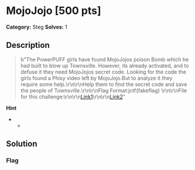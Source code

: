 # MojoJojo [500 pts]

**Category:** Steg
**Solves:** 1

## Description
>b"The PowerPUFF girls have found MojoJojos poison Bomb which he had built to blow up Townsville. However, its already activated, and to defuse it they need MojoJojos secret code. Looking for the code the girls found a Phisy video left by MojoJojo.But to analyze it they require some help.\r\n\r\nHelp them to find the secret code and save the people of Townsville.\r\n\r\nFlag Format:jctf{fakeflag} \r\n\r\nFile for this challenge:\r\n\r\n[Link1](https://mega.nz/file/e1pFWS7Q#0UUAr6X-vL5frE5kE76HaNkk1vmJ8bRyor9du4uepVg)\r\n\r\n[Link2](https://terabox.com/s/1qZKlSlzKaTJ8wmWoNEVTfg)"

**Hint**
* -

## Solution

### Flag

